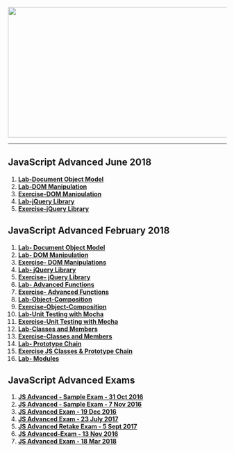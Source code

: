 <a href="#"><img src="https://i.imgur.com/9UOpslS.jpg"  width="1000" height="300"></img></a>

---
## <b>JavaScript Advanced June 2018</b>
1.  [**Lab-Document Object Model**](https://github.com/IvayloIV/JS-Core-Advanced/tree/master/JavaScript-Advanced-June%202018/Lab-Document_Object_Model)
2.  [**Lab-DOM Manipulation**](https://github.com/IvayloIV/JS-Core-Advanced/tree/master/JavaScript-Advanced-June%202018/Lab-DOM_Manipulation)
3.  [**Exercise-DOM Manipulation**](https://github.com/IvayloIV/JS-Core-Advanced/tree/master/JavaScript-Advanced-June%202018/Exercise-DOM_Manipulation)
4.  [**Lab-jQuery Library**](https://github.com/IvayloIV/JS-Core-Advanced/tree/master/JavaScript-Advanced-June%202018/Lab-jQuery_Library)
5.  [**Exercise-jQuery Library**](https://github.com/IvayloIV/JS-Core-Advanced/tree/master/JavaScript-Advanced-June%202018/Exercise-jQuery_Library)

## <b>JavaScript Advanced February 2018</b>
1.  <a href="https://github.com/IvayloIV/JS-Core-Advanced/tree/master/JavaScript-Advanced-February-2018/Lab-%20Document%20Object%20Model" > <b>Lab-      Document Object Model</b> </a> 
2.  <a href="https://github.com/IvayloIV/JS-Core-Advanced/tree/master/JavaScript-Advanced-February-2018/Lab-%20DOM%20Manipulation" > <b>Lab- DOM Manipulation</b> </a> 
3.  <a href="https://github.com/IvayloIV/JS-Core-Advanced/tree/master/JavaScript-Advanced-February-2018/Exercise-%20DOM%20Manipulations" > <b>Exercise-   DOM Manipulations</b> </a> 
4.  <a href="https://github.com/IvayloIV/JS-Core-Advanced/tree/master/JavaScript-Advanced-February-2018/Lab-jQuery-Library" > <b>Lab- jQuery Library</b> </a> 
5.  <a href="https://github.com/IvayloIV/JS-Core-Advanced/tree/master/JavaScript-Advanced-February-2018/Exercise-jQuery-Library" > <b>Exercise- jQuery Library</b> </a> 
6.  <a href="https://github.com/IvayloIV/JS-Core-Advanced/tree/master/JavaScript-Advanced-February-2018/Lab-Advanced-Functions" > <b>Lab- Advanced Functions</b> </a> 
7.  <a href="https://github.com/IvayloIV/JS-Core-Advanced/tree/master/JavaScript-Advanced-February-2018/Exercise-Advanced-Functions" > <b>Exercise-  Advanced Functions</b> </a> 
8.  <a href="https://github.com/IvayloIV/JS-Core-Advanced/tree/master/JavaScript-Advanced-February-2018/Lab-Object-Composition" > <b>Lab-Object-Composition</b> </a> 
9.  <a href="https://github.com/IvayloIV/JS-Core-Advanced/tree/master/JavaScript-Advanced-February-2018/Exercise-Object-Composition" > <b>Exercise-Object-Composition</b> </a> 
10.  [**Lab-Unit Testing with Mocha**](https://github.com/IvayloIV/JS-Core-Advanced/tree/master/JavaScript-Advanced-February-2018/Lab-Unit-Testing-with-Mocha)
11.  [**Exercise-Unit Testing with Mocha**](https://github.com/IvayloIV/JS-Core-Advanced/tree/master/JavaScript-Advanced-February-2018/Exercise-Unit-Testing-with-Mocha)
12.  <a href="https://github.com/IvayloIV/JS-Core-Advanced/tree/master/JavaScript-Advanced-February-2018/Lab-Classes-and-Members" > <b>Lab-Classes and Members</b> </a> 
13.  <a href="https://github.com/IvayloIV/JS-Core-Advanced/tree/master/JavaScript-Advanced-February-2018/Exercise-Classes-and-Members" > <b>Exercise-Classes and Members</b> </a> 
14.  [**Lab- Prototype Chain**](https://github.com/IvayloIV/JS-Core-Advanced/tree/master/JavaScript-Advanced-February-2018/Lab-%20Prototype%20Chain)
15.  [**Exercise JS Classes & Prototype Chain**](https://github.com/IvayloIV/JS-Core-Advanced/tree/master/JavaScript-Advanced-February-2018/Exercise-JS-Classes-%26-Prototype-Chain)
16.  [**Lab- Modules**](https://github.com/IvayloIV/JS-Core-Advanced/tree/master/JavaScript-Advanced-February-2018/Lab-%20Modules)

## <b>JavaScript Advanced Exams</b>
1.  [**JS Advanced - Sample Exam - 31 Oct 2016**](https://github.com/IvayloIV/JS-Core-Advanced/tree/master/JavaScript-Advanced-Exams/JS%20Advanced%20-%20Sample%20Exam%20-%2031%20Oct%202016)
2.  [**JS Advanced - Sample Exam - 7 Nov 2016**](https://github.com/IvayloIV/JS-Core-Advanced/tree/master/JavaScript-Advanced-Exams/JS%20Advanced%20-%20Sample%20Exam%20-%207%20Nov%202016)
3.  [**JS Advanced Exam - 19 Dec 2016**](https://github.com/IvayloIV/JS-Core-Advanced/tree/master/JavaScript-Advanced-Exams/JS%20Advanced%20Exam%20-%2019%20Dec%202016)
4.  [**JS Advanced Exam - 23 July 2017**](https://github.com/IvayloIV/JS-Core-Advanced/tree/master/JavaScript-Advanced-Exams/JS%20Advanced%20Exam%20-%2023%20July%202017)
5.  [**JS Advanced Retake Exam - 5 Sept 2017**](https://github.com/IvayloIV/JS-Core-Advanced/tree/master/JavaScript-Advanced-Exams/JS%20Advanced%20Retake%20Exam%20-%205%20Sept%202017)
6.  [**JS Advanced-Exam - 13 Nov 2016**](https://github.com/IvayloIV/JS-Core-Advanced/tree/master/JavaScript-Advanced-Exams/JS-Advanced-Exam%20-%2013-Nov-2016)
7.  [**JS Advanced Exam - 18 Mar 2018**](https://github.com/IvayloIV/JS-Core-Advanced/tree/master/JavaScript-Advanced-Exams/JS%20Advanced%20Exam%20-%2018%20Mar%202018)
